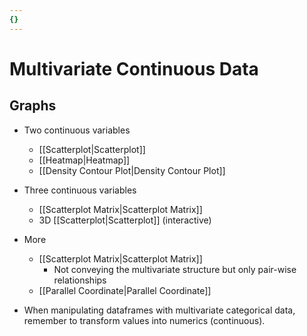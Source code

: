 ```yaml
---
{}
---
```



# Multivariate Continuous Data

## Graphs

- Two continuous variables
    - [[Scatterplot\|Scatterplot]]
    - [[Heatmap\|Heatmap]]
    - [[Density Contour Plot\|Density Contour Plot]]
- Three continuous variables
    - [[Scatterplot Matrix\|Scatterplot Matrix]]
    - 3D [[Scatterplot\|Scatterplot]] (interactive)
- More
    - [[Scatterplot Matrix\|Scatterplot Matrix]]
        - Not conveying the multivariate structure but only pair-wise relationships
    - [[Parallel Coordinate\|Parallel Coordinate]]

- <span class="alt-check alt-check-tip">When manipulating dataframes with multivariate categorical data, remember to transform values into numerics (continuous).</span>

